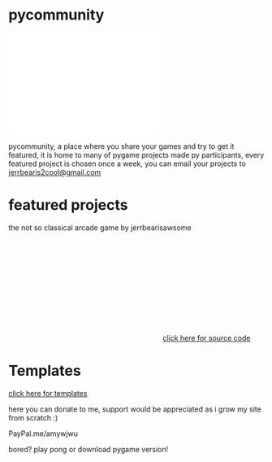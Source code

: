 # pycommunity
<embed src="pycommunity.pdf" width="300px" height="200px" /> <p>pycommunity, a place where you share your games and try to get it featured, it is home to many of pygame projects made py participants, every featured project is chosen once a week, you can email your projects to jerrbearis2cool@gmail.com</p>
<h1>featured projects</h1>
<p>the not so classical arcade game by jerrbearisawsome</p>
<embed src="my game-1.jpg" width="300px" height="200px" />
<a href="https://github.com/pycommunity30/pycommunity/blob/master/cool%20-%20Copy.py">click here for source code</a>
<h1>Templates</h1>
<a href="https://github.com/pycommunity30/pycommunity/blob/master/game%20templates">click here for templates</a>
<p>here you can donate to me, support would be appreciated as i grow my site from scratch :)</p>
<p>PayPal.me/amywjwu</p>
<p>bored? play pong or download pygame version!<p>





